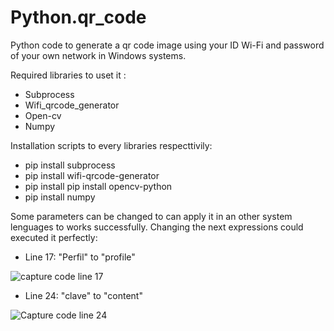 # Python.qr_code
Python code to generate a qr code image using your ID Wi-Fi and password of your own network in Windows systems. 

Required libraries to uset it :

- Subprocess
- Wifi_qrcode_generator 
- Open-cv
- Numpy

Installation scripts to every libraries respecttivily:

- pip install subprocess
- pip install wifi-qrcode-generator
- pip install pip install opencv-python
- pip install numpy

Some parameters can be changed to can apply it in an other system lenguages to works successfully. Changing the next expressions could executed it perfectly:

- Line 17: "Perfil" to "profile"

<img scr="https://ibb.co/rcz0HBc" title="capture code line 17">
      
- Line 24: "clave" to "content"

<img src="https://ibb.co/L956pPr" title="Capture code line 24">











